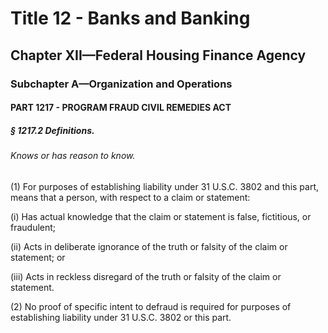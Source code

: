 
# Title 12 - Banks and Banking
## Chapter XII—Federal Housing Finance Agency
### Subchapter A—Organization and Operations
#### PART 1217 - PROGRAM FRAUD CIVIL REMEDIES ACT
##### § 1217.2 Definitions.
###### Knows or has reason to know.

(1) For purposes of establishing liability under 31 U.S.C. 3802 and this part, means that a person, with respect to a claim or statement:

(i) Has actual knowledge that the claim or statement is false, fictitious, or fraudulent;

(ii) Acts in deliberate ignorance of the truth or falsity of the claim or statement; or

(iii) Acts in reckless disregard of the truth or falsity of the claim or statement.

(2) No proof of specific intent to defraud is required for purposes of establishing liability under 31 U.S.C. 3802 or this part.
